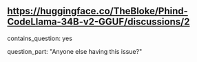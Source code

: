 ## https://huggingface.co/TheBloke/Phind-CodeLlama-34B-v2-GGUF/discussions/2

contains_question: yes

question_part: "Anyone else having this issue?"
